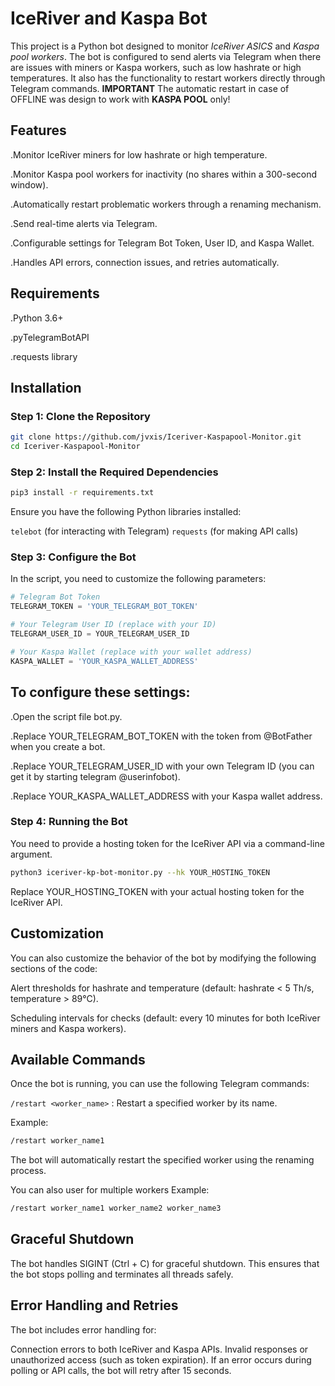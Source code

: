 # IceRiver and Kaspa Bot
This project is a Python bot designed to monitor *IceRiver ASICS* and *Kaspa pool workers*. The bot is configured to send alerts via Telegram when there are issues with miners or Kaspa workers, such as low hashrate or high temperatures. It also has the functionality to restart workers directly through Telegram commands. **IMPORTANT** The automatic restart in case of OFFLINE was design to work with **KASPA POOL** only!

## Features
.Monitor IceRiver miners for low hashrate or high temperature.

.Monitor Kaspa pool workers for inactivity (no shares within a 300-second window).

.Automatically restart problematic workers through a renaming mechanism.

.Send real-time alerts via Telegram.

.Configurable settings for Telegram Bot Token, User ID, and Kaspa Wallet.

.Handles API errors, connection issues, and retries automatically.
## Requirements
.Python 3.6+

.pyTelegramBotAPI

.requests library
## Installation
### Step 1: Clone the Repository
```bash
git clone https://github.com/jvxis/Iceriver-Kaspapool-Monitor.git
cd Iceriver-Kaspapool-Monitor
```
### Step 2: Install the Required Dependencies
```bash
pip3 install -r requirements.txt
```
Ensure you have the following Python libraries installed:

`telebot` (for interacting with Telegram)
`requests` (for making API calls)
### Step 3: Configure the Bot
In the script, you need to customize the following parameters:

```python
# Telegram Bot Token
TELEGRAM_TOKEN = 'YOUR_TELEGRAM_BOT_TOKEN'

# Your Telegram User ID (replace with your ID)
TELEGRAM_USER_ID = YOUR_TELEGRAM_USER_ID

# Your Kaspa Wallet (replace with your wallet address)
KASPA_WALLET = 'YOUR_KASPA_WALLET_ADDRESS'
```
## To configure these settings:
.Open the script file bot.py.

.Replace YOUR_TELEGRAM_BOT_TOKEN with the token from @BotFather when you create a bot.

.Replace YOUR_TELEGRAM_USER_ID with your own Telegram ID (you can get it by starting telegram @userinfobot).

.Replace YOUR_KASPA_WALLET_ADDRESS with your Kaspa wallet address.
### Step 4: Running the Bot
You need to provide a hosting token for the IceRiver API via a command-line argument.

```bash
python3 iceriver-kp-bot-monitor.py --hk YOUR_HOSTING_TOKEN
```
Replace YOUR_HOSTING_TOKEN with your actual hosting token for the IceRiver API.

## Customization
You can also customize the behavior of the bot by modifying the following sections of the code:

Alert thresholds for hashrate and temperature (default: hashrate < 5 Th/s, temperature > 89°C).

Scheduling intervals for checks (default: every 10 minutes for both IceRiver miners and Kaspa workers).
## Available Commands
Once the bot is running, you can use the following Telegram commands:

`/restart <worker_name>` : Restart a specified worker by its name.

Example:

```bash
/restart worker_name1
```
The bot will automatically restart the specified worker using the renaming process.

You can also user for multiple workers
Example:

```bash
/restart worker_name1 worker_name2 worker_name3
```

## Graceful Shutdown
The bot handles SIGINT (Ctrl + C) for graceful shutdown. This ensures that the bot stops polling and terminates all threads safely.

## Error Handling and Retries
The bot includes error handling for:

Connection errors to both IceRiver and Kaspa APIs.
Invalid responses or unauthorized access (such as token expiration).
If an error occurs during polling or API calls, the bot will retry after 15 seconds.
